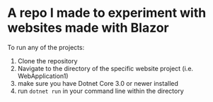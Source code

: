 # A repo I made to experiment with websites made with Blazor

To run any of the projects:
1. Clone the repository
2. Navigate to the directory of the specific website project (i.e. WebApplication1)
3. make sure you have Dotnet Core 3.0 or newer installed
4. run `dotnet run` in your command line within the directory
